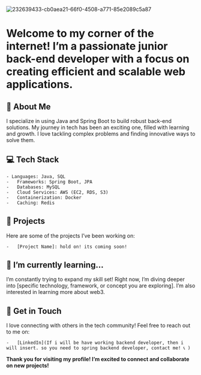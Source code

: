 
![232639433-cb0aea21-66f0-4508-a771-85e2089c5a87](https://github.com/user-attachments/assets/d66528ce-c08c-4c69-8a02-6f894aee664c)


# Welcome to my corner of the internet! I’m a passionate junior back-end developer with a focus on creating efficient and scalable web applications.

## 🚀 About Me

I specialize in using Java and Spring Boot to build robust back-end solutions. My journey in tech has been an exciting one, filled with learning and growth. I love tackling complex problems and finding innovative ways to solve them.

## 💻 Tech Stack

	- Languages: Java, SQL
	-	Frameworks: Spring Boot, JPA
	-	Databases: MySQL
	-	Cloud Services: AWS (EC2, RDS, S3)
	-	Containerization: Docker
	-	Caching: Redis

## 🌟 Projects

Here are some of the projects I’ve been working on:

	-	[Project Name]: hold on! its coming soon!

## 🌱 I’m currently learning…

I’m constantly trying to expand my skill set! Right now, I’m diving deeper into [specific technology, framework, or concept you are exploring]. I’m also interested in learning more about web3.

## 💬 Get in Touch

I love connecting with others in the tech community! Feel free to reach out to me on:

	- 	[LinkedIn](If i will be have working backend developer, then i will insert. so you need to spring backend developer, contact me! 📞 )

**Thank you for visiting my profile! I’m excited to connect and collaborate on new projects!**

